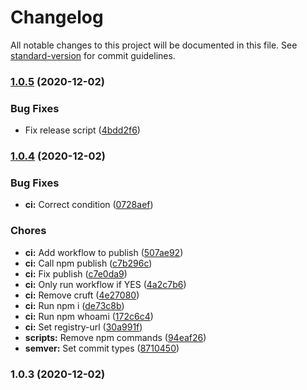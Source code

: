 # Changelog

All notable changes to this project will be documented in this file. See [standard-version](https://github.com/conventional-changelog/standard-version) for commit guidelines.

### [1.0.5](https://github.com/anishkny/test-npm-publish-from-gh-actions/compare/v1.0.4...v1.0.5) (2020-12-02)


### Bug Fixes

* Fix release script ([4bdd2f6](https://github.com/anishkny/test-npm-publish-from-gh-actions/commit/4bdd2f665a3053ad64bb679cd7268e623ddd8e03))

### [1.0.4](https://github.com/anishkny/test-npm-publish-from-gh-actions/compare/v1.0.3...v1.0.4) (2020-12-02)


### Bug Fixes

* **ci:** Correct condition ([0728aef](https://github.com/anishkny/test-npm-publish-from-gh-actions/commit/0728aef5ea950aa273665e7539f3e8ea1ba88c2f))


### Chores

* **ci:** Add workflow to publish ([507ae92](https://github.com/anishkny/test-npm-publish-from-gh-actions/commit/507ae921077e42af47aa20615a6a6916fb8f4f54))
* **ci:** Call npm publish ([c7b296c](https://github.com/anishkny/test-npm-publish-from-gh-actions/commit/c7b296c7cbfb2d9dac4fe29a9b9ec48ffb50fd2e))
* **ci:** Fix publish ([c7e0da9](https://github.com/anishkny/test-npm-publish-from-gh-actions/commit/c7e0da90d95b0034a214cc327663a2d99b43c1be))
* **ci:** Only run workflow if YES ([4a2c7b6](https://github.com/anishkny/test-npm-publish-from-gh-actions/commit/4a2c7b65cd1c321a7f602bd5ddc4ec93d6cfad3f))
* **ci:** Remove cruft ([4e27080](https://github.com/anishkny/test-npm-publish-from-gh-actions/commit/4e270804246254c1c199a384367470299ecab101))
* **ci:** Run npm i ([de73c8b](https://github.com/anishkny/test-npm-publish-from-gh-actions/commit/de73c8bf5c799a654bc5b708cc6919506f47ec0d))
* **ci:** Run npm whoami ([172c6c4](https://github.com/anishkny/test-npm-publish-from-gh-actions/commit/172c6c4727beac9e57eba5465874864f412809ea))
* **ci:** Set registry-url ([30a991f](https://github.com/anishkny/test-npm-publish-from-gh-actions/commit/30a991fd922c8187efcff9a6a37e68200297c2f2))
* **scripts:** Remove npm commands ([94eaf26](https://github.com/anishkny/test-npm-publish-from-gh-actions/commit/94eaf26c7ddb2b34a2c99a3ea4f0c5401c761b2b))
* **semver:** Set commit types ([8710450](https://github.com/anishkny/test-npm-publish-from-gh-actions/commit/8710450aa3498c308b18d31ed6a662bbc743af51))

### 1.0.3 (2020-12-02)
